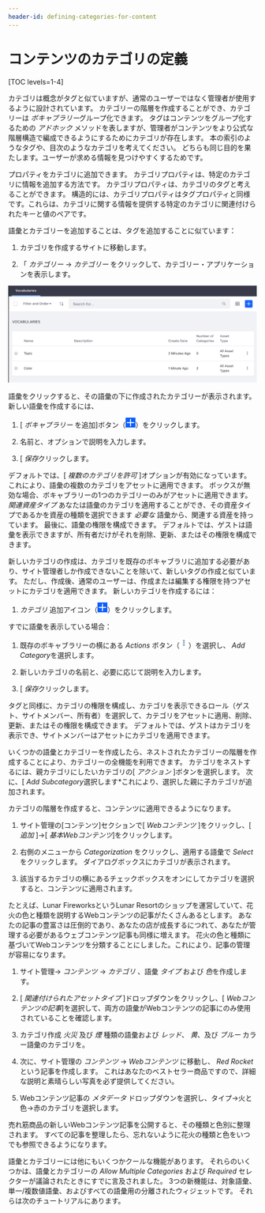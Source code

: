 ```yaml
---
header-id: defining-categories-for-content
---
```


# コンテンツのカテゴリの定義

[TOC levels=1-4]

カテゴリは概念がタグと似ていますが、通常のユーザーではなく管理者が使用するように設計されています。 カテゴリーの階層を作成することができ、カテゴリーは *ボキャブラリー*グループ化できます。 タグはコンテンツをグループ化するための *アドホック* メソッドを表しますが、管理者がコンテンツをより公式な階層構造で編成できるようにするためにカテゴリが存在します。 本の索引のようなタグや、目次のようなカテゴリを考えてください。 どちらも同じ目的を果たします。ユーザーが求める情報を見つけやすくするためです。

プロパティをカテゴリに追加できます。 カテゴリプロパティは、特定のカテゴリに情報を追加する方法です。 カテゴリプロパティは、カテゴリのタグと考えることができます。 構造的には、カテゴリプロパティはタグプロパティと同様です。これらは、カテゴリに関する情報を提供する特定のカテゴリに関連付けられたキーと値のペアです。

語彙とカテゴリーを追加することは、タグを追加することに似ています：

1.  カテゴリを作成するサイトに移動します。

2.  「 *カテゴリー* → *カテゴリー* をクリックして、カテゴリー・アプリケーションを表示します。

![図1：新しい語彙を追加すると、語彙がその下に存在するカテゴリの数を示していることがわかります。](../../../images/vocabulary-list.png)

語彙をクリックすると、その語彙の下に作成されたカテゴリーが表示されます。 新しい語彙を作成するには、

1.  [ *ボキャブラリー* を追加]ボタン（![Add Vocabulary](../../../images/icon-add.png)）をクリックします。

2.  名前と、オプションで説明を入力します。

3.  [ *保存*クリックします。

デフォルトでは、[ *複数のカテゴリを許可* ]オプションが有効になっています。 これにより、語彙の複数のカテゴリをアセットに適用できます。 ボックスが無効な場合、ボキャブラリーの1つのカテゴリーのみがアセットに適用できます。 *関連資産タイプ* あなたは語彙のカテゴリを適用することができ、その資産タイプであるかを資産の種類を選択できます *必要な* 語彙から、関連する資産を持っています。 最後に、語彙の権限を構成できます。 デフォルトでは、ゲストは語彙を表示できますが、所有者だけがそれを削除、更新、またはその権限を構成できます。

新しいカテゴリの作成は、カテゴリを既存のボキャブラリに追加する必要があり、サイト管理者しか作成できないことを除いて、新しいタグの作成と似ています。 ただし、作成後、通常のユーザーは、作成または編集する権限を持つアセットにカテゴリを適用できます。 新しいカテゴリを作成するには：

1.  *カテゴリ* 追加アイコン（![Add Category](../../../images/icon-add.png)）をクリックします。

すでに語彙を表示している場合：

1.  既存のボキャブラリーの横にある *Actions* ボタン（![Actions](../../../images/icon-actions.png)）を選択し、 *Add Category*を選択します。

2.  新しいカテゴリの名前と、必要に応じて説明を入力します。

3.  [ *保存*クリックします。

タグと同様に、カテゴリの権限を構成し、カテゴリを表示できるロール（ゲスト、サイトメンバー、所有者）を選択して、カテゴリをアセットに適用、削除、更新、またはその権限を構成できます。 デフォルトでは、ゲストはカテゴリを表示でき、サイトメンバーはアセットにカテゴリを適用できます。

いくつかの語彙とカテゴリーを作成したら、ネストされたカテゴリーの階層を作成することにより、カテゴリーの全機能を利用できます。 カテゴリをネストするには、親カテゴリにしたいカテゴリの[ *アクション* ]ボタンを選択します。 次に、[ *Add Subcategory*選択します*これにより、選択した親に子カテゴリが追加されます。</p>

カテゴリの階層を作成すると、コンテンツに適用できるようになります。

1.  サイト管理の[コンテンツ]セクションで[ *Webコンテンツ* ]をクリックし、[ *追加* ]→[ *基本Webコンテンツ*]をクリックします。

2.  右側のメニューから *Categorization* をクリックし、適用する語彙で *Select* をクリックします。 ダイアログボックスにカテゴリが表示されます。

3.  該当するカテゴリの横にあるチェックボックスをオンにしてカテゴリを選択すると、コンテンツに適用されます。

たとえば、Lunar FireworksというLunar Resortのショップを運営していて、花火の色と種類を説明するWebコンテンツの記事がたくさんあるとします。 あなたの記事の豊富さは圧倒的であり、あなたの店が成長するにつれて、あなたが管理する必要があるウェブコンテンツ記事も同様に増えます。 花火の色と種類に基づいてWebコンテンツを分類することにしました。これにより、記事の管理が容易になります。

1.  サイト管理→ *コンテンツ* → *カテゴリ* 、語彙 *タイプ* および *色*を作成します。

2.  [ *関連付けられたアセットタイプ* ]ドロップダウンをクリックし、[ *Webコンテンツの記事*]を選択して、両方の語彙がWebコンテンツの記事にのみ使用されていることを確認します。

3.  カテゴリ作成 *火災* 及び *煙* 種類の語彙および *レッド*、 *黄*、及び *ブルー* カラー語彙のカテゴリを。

4.  次に、サイト管理の *コンテンツ* → *Webコンテンツ* に移動し、 *Red Rocket*という記事を作成します。 これはあなたのベストセラー商品ですので、詳細な説明と素晴らしい写真を必ず提供してください。

5.  Webコンテンツ記事の *メタデータ* ドロップダウンを選択し、タイプ→火と色→赤のカテゴリを選択します。

売れ筋商品の新しいWebコンテンツ記事を公開すると、その種類と色別に整理されます。 すべての記事を整理したら、忘れないように花火の種類と色をいつでも参照できるようになります。

語彙とカテゴリーには他にもいくつかクールな機能があります。 それらのいくつかは、語彙とカテゴリーの *Allow Multiple Categories* および *Required* セレクターが議論されたときにすでに言及されました。 3つの新機能は、対象語彙、単一/複数値語彙、およびすべての語彙用の分離されたウィジェットです。 それらは次のチュートリアルにあります。

